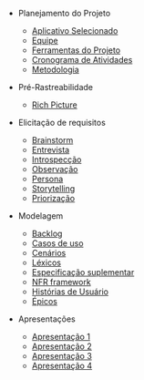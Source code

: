- Planejamento do Projeto
    - [Aplicativo Selecionado](/planejamentoDoProjeto/appSelecionado.md)
    - [Equipe](/planejamentoDoProjeto/equipe.md)
    - [Ferramentas do Projeto](/planejamentoDoProjeto/ferramentas.md)
    - [Cronograma de Atividades](/planejamentoDoProjeto/cronograma.md)
    - [Metodologia](/planejamentoDoProjeto/metodologia.md)

- Pré-Rastreabilidade 
    - [Rich Picture](/planejamentoDoProjeto/richPicture.md)

- Elicitação de requisitos
    - [Brainstorm](/elicitacaoRequisitos/brainstorm.md)
    - [Entrevista](/elicitacaoRequisitos/entrevistas.md)
    - [Introspecção](/elicitacaoRequisitos/introspeccao.md)
    - [Observação](/elicitacaoRequisitos/observacao.md)
    - [Persona](/elicitacaoRequisitos/persona.md)
    - [Storytelling](/elicitacaoRequisitos/storytelling.md)
    - [Priorização](/elicitacaoRequisitos/priorizacao.md)

- Modelagem 
    - [Backlog](/modelagemRequisitos/backlog.md)
    - [Casos de uso](/modelagemRequisitos/casos_de_uso.md)
    - [Cenários](/modelagemRequisitos/cenarios.md)
    - [Léxicos](/modelagemRequisitos/lexicos.md)
    - [Especificação suplementar](/modelagemRequisitos/especificacao_suplementar.md)
    - [NFR framework](/modelagemRequisitos/NFR.md)
    - [Histórias de Usuário](/modelagemRequisitos/userstories.md)
    - [Épicos](/modelagemRequisitos/epicos.md)
   
- Apresentações
    - [Apresentação 1](/apresentacoes/apresentacao1.md)
    - [Apresentação 2](/apresentacoes/apresentacao2.md)
    - [Apresentação 3](/apresentacoes/apresentacao3.md)
    - [Apresentação 4](/apresentacoes/apresentacao4.md)
